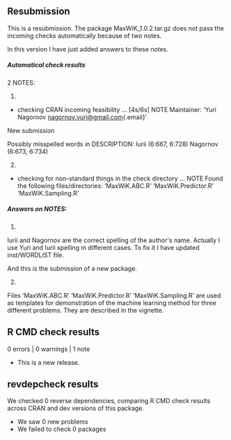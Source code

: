 ## Resubmission

This is a resubmission. The package MaxWiK_1.0.2.tar.gz does not pass the incoming checks automatically because of two notes.

In this version I have just added answers to these notes.

##### Automatical check results

2 NOTES:

1.  

-   checking CRAN incoming feasibility ... [4s/6s] NOTE Maintainer: ‘Yuri Nagornov [nagornov.yuri\@gmail.com](mailto:nagornov.yuri@gmail.com){.email}’

New submission

Possibly misspelled words in DESCRIPTION: Iurii (6:667, 6:728) Nagornov (6:673, 6:734)

2.  

-   checking for non-standard things in the check directory ... NOTE Found the following files/directories: ‘MaxWiK.ABC.R’ ‘MaxWiK.Predictor.R’ ‘MaxWiK.Sampling.R’

##### Answers on NOTES:

1.  

Iurii and Nagornov are the correct spelling of the author's name. Actually I use Yuri and Iurii spelling in different cases. To fix it I have updated inst/WORDLIST file.

And this is the submission of a new package.

2.  

Files ‘MaxWiK.ABC.R’ ‘MaxWiK.Predictor.R’ ‘MaxWiK.Sampling.R’ are used as templates for demonstration of the machine learning method for three different problems. They are described in the vignette.

## R CMD check results

0 errors \| 0 warnings \| 1 note

-   This is a new release.

## revdepcheck results

We checked 0 reverse dependencies, comparing R CMD check results across CRAN and dev versions of this package.

-   We saw 0 new problems
-   We failed to check 0 packages
